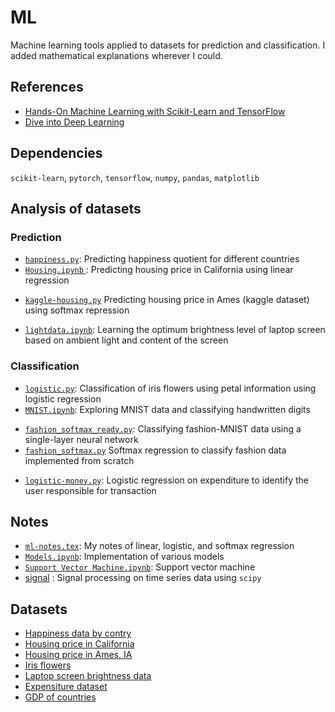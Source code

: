 # ML

Machine learning tools applied to datasets for prediction and classification. I added mathematical explanations wherever I could.

## References

- [Hands-On Machine Learning with Scikit-Learn and TensorFlow](https://www.oreilly.com/library/view/hands-on-machine-learning/9781491962282/)
- [Dive into Deep Learning](https://d2l.ai/) 

## Dependencies

`scikit-learn`, `pytorch`, `tensorflow`, `numpy`, `pandas`, `matplotlib`

## Analysis of datasets 

### Prediction

* [`happiness.py`](happiness.py): Predicting happiness quotient for different countries 
* [`Housing.ipynb` ](Housing.ipynb): Predicting housing price in California using linear regression
- [`kaggle-housing.py`](torch/kaggle-housing.py) Predicting housing price in Ames (kaggle dataset) using softmax repression
* [`lightdata.ipynb`](lightdata.ipynb): Learning the optimum brightness level of laptop screen based on ambient light and content of the screen

### Classification

* [`logistic.py`](logistic.py): Classification of iris flowers using petal information using logistic regression
* [`MNIST.ipynb`](MNIST.ipynb): Exploring MNIST data and classifying handwritten digits
- [`fashion_softmax_ready.py`](torch/fashion_softmax_ready.py): Classifying fashion-MNIST data using a single-layer neural network
- [`fashion_softmax.py`](torch/fashion_softmax.py) Softmax regression to classify fashion data implemented from scratch 
* [`logistic-money.py`](logistic-money.py): Logistic regression on expenditure to identify the user responsible for transaction


## Notes

- [`ml-notes.tex`](ml-notes.tex): My notes of linear, logistic, and softmax regression
- [`Models.ipynb`](Models.ipynb): Implementation of various models
- [`Support Vector Machine.ipynb`](svm.ipynb): Support vector machine
- [signal](signal.ipynb) : Signal processing on time series data using `scipy`

## Datasets

- [Happiness data by contry](datasets/BLI_20012019062939110.csv)
- [Housing price in California](datasets/housing.csv)
- [Housing price in Ames, IA](torch/data/kaggle-housing/house_tiny.csv)
- [Iris flowers](datasets/iris.data)
- [Laptop screen brightness data](datasets/lightdata)
- [Expensiture dataset](datasets/usable.csv)
- [GDP of countries](datasets/WEO_Data.xls)
